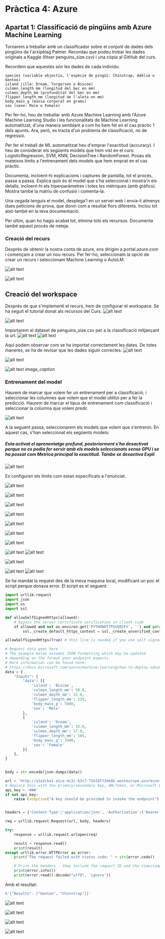 # Pràctica 4: Azure
## Apartat 1: Classificació de pingüins amb Azure Machine Learning
Tornarem a treballar amb un classificador sobre el conjunt de dades dels pingüins de l'arxipèlag Palmer. Recordau que podeu trobar les dades originals a Kaggle (fitxer penguins_size.csv) i una còpia al GitHub del curs.  

Recordem que aquestes són les dades de cada individu: 

    species (variable objectiu, l'espècie de pingüí: Chinstrap, Adélie o Gentoo)
    island (illa: Dream, Torgersen o Biscoe)
    culmen_length_mm (longitud del bec en mm)
    culmen_depth_mm (profunditat del bec en mm)
    flipper_length_mm (longitud de l'aleta en mm)
    body_mass_g (massa corporal en grams)
    sex (sexe: Male o Female)


Per fer-ho, heu de treballar amb Azure Machine Learning amb l'Azure Machine Learning Studio i les funcionalitats de Machine Learning automatitzat, d'una manera semblant a com ho hem fet en el cas pràctic 1 dels apunts. Ara, però, es tracta d'un problema de classificació, no de regressió.

Per fer el treball de ML automatitzat heu d'emprar l'exactitud (accuracy). I heu de considerar els següents models que hem vist en el curs: LogisticRegression, SVM, KNN, DecisionTree i RandomForest. Posau els mateixos límits a l'entrenament dels models que hem emprat en el cas pràctic.

Documenta, incloent-hi explicacions i captures de pantalla, tot el procés, passa a passa. Explica quin és el model que s'ha seleccionat i mostra'n els detalls, incloent-hi els hiperparàmetres i totes les mètriques (amb gràfics). Mostra també la matriu de confusió i comenta-la.

Una vegada tenguis el model, desplega'l en un servei web i envia-li almenys dues peticions de prova, que donin com a resultat flors diferents. Inclou tot això també en la teva documentació. 

Per últim, quan ho hagis acabat tot, elimina tots els recursos. Documenta també aquest procés de neteja.

### Creació del recurs
Després de obtenir la nostra conta de azure, ens dirigim a portal.azure.com i començam a crear un nou recurs. Per fer-ho, seleccionam la opció de crear un recurs i seleccionam Machine Learning o AutoLM.

![alt text](image.png)

![alt text](image-1.png)

## Creació del workspace
Després de que s'implementi el recurs, hem de configurar el workspace. Se ha seguit el tutorial donat als recursos del Curs. 
![alt text](image-2.png)

![alt text](image-3.png)

Importarem el dataset de penguins_size.csv per a la classificació mitjançant la url.
![alt text](image-4.png)
![alt text](image-5.png)

Aqui podem observar com se ha importat correctament les dates. De totes maneres, se ha de revisar que les dades siguin correctes.
![alt text](image-6.png)

![alt text](image-7.png)

![alt text](image-8.png)
*image_caption*

<div style="page-break-after: always;" />

### Entrenament del model
Haurem de marcar que volem fer un entrenament per a classificació, i seleccionar les columnes que volem que el model utilitzi per a fer la predicció. Haurem de marcar el tipus de entrenament com classificació i seleccionar la columna que volem predir.

![alt text](image-9.png)

A la seguent passa, seleccionarem els models que volem que s'entrenin. En aquest cas, s'han seleccionat els següents models: 
##### Esta activat el aprenentatge profund, posteriorment s'ha desactivat perque no es podia fer servir amb els models seleccionats sense GPU i se ha possat com Metrica principal la exactitud. Tambe se desactiva Expli

![alt text](image-10.png)

Es configuren els limits com estan especificats a l'enunciat.

![alt text](image-11.png)

![alt text](image-12.png)

![alt text](image-13.png)

![alt text](image-14.png)

![alt text](image-15.png)

![alt text](image-16.png)

![alt text](image-17.png)

![alt text](image-18.png)
![alt text](image-19.png)

![alt text](image-20.png)

![alt text](image-21.png)
![alt text](image-22.png)

Se ha mandat la request des de la meva maquina local, modificant un poc el script perque donava error. El script es el seguent:
```py
import urllib.request
import json
import os
import ssl

def allowSelfSignedHttps(allowed):
    # bypass the server certificate verification on client side
    if allowed and not os.environ.get('PYTHONHTTPSVERIFY', '') and getattr(ssl, '_create_unverified_context', None):
        ssl._create_default_https_context = ssl._create_unverified_context

allowSelfSignedHttps(True) # this line is needed if you use self-signed certificate in your scoring service.

# Request data goes here
# The example below assumes JSON formatting which may be updated
# depending on the format your endpoint expects.
# More information can be found here:
# https://docs.microsoft.com/azure/machine-learning/how-to-deploy-advanced-entry-script
data = {
    "Inputs": {
        "data": [{
            'island': 'Biscoe',
            'culmen_length_mm': 50.0,
            'culmen_depth_mm': 15.0,
            'flipper_length_mm': 220,
            'body_mass_g': 5000,
            'sex': 'Male'
        },
        {
            'island': 'Dream',
            'culmen_length_mm': 35.0,
            'culmen_depth_mm': 17.0,
            'flipper_length_mm': 185,
            'body_mass_g': 3400,
            'sex': 'Female'
        }]
    },
}
        

body = str.encode(json.dumps(data))

url = 'http://a1a2cba1-a1ce-4c2c-b3c7-75b18f73de0b.westeurope.azurecontainer.io/score'
# Replace this with the primary/secondary key, AMLToken, or Microsoft Entra ID token for the endpoint
api_key = '###'
if not api_key:
    raise Exception("A key should be provided to invoke the endpoint")


headers = {'Content-Type':'application/json', 'Authorization':('Bearer '+ api_key)}

req = urllib.request.Request(url, body, headers)

try:
    response = urllib.request.urlopen(req)

    result = response.read()
    print(result)
except urllib.error.HTTPError as error:
    print("The request failed with status code: " + str(error.code))

    # Print the headers - they include the requert ID and the timestamp, which are useful for debugging the failure
    print(error.info())
    print(error.read().decode("utf8", 'ignore'))

```

Amb el resultat:
```py
b'{"Results": ["Gentoo", "Chinstrap"]}'
```

![alt text](image-23.png)

![alt text](image-24.png)

![alt text](image-25.png)

![alt text](image-26.png)